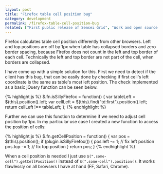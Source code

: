 ```yaml
---
layout: post
title: "Firefox table cell position bug"
category: development
permalink: /firefox-table-cell-position-bug
related: ["First public release of Sensei Grid", "Work and open source #2: Sensei Grid", "The Technology Behind Datazenit: Part 1"]
---
```


Firefox calculates table cell position differently from other browsers. Left and top positions are off by 1px when table has collapsed borders and zero border spacing, because Firefox does not count in the left and top border of each cell. Technically the left and top border are not part of the cell, when borders are collapsed.

<!-- more -->

I have come up with a simple solution for this. First we need to detect if the client has this bug, that can be easily done by checking if first cell's left coordinate is the same as table's most left position. The check implemented as a basic jQuery function can be seen below. 

{% highlight js %}
$.fn.isSillyFirefox = function() {
    var tableLeft = $(this).position().left;
    var cellLeft = $(this).find("td:first").position().left;
    return cellLeft !== tableLeft;
};
{% endhighlight %}

Further we can use this function to determine if we need to adjust cell position by 1px. In my particular use case I created a new function to access the position of cells:

{% highlight js %}
$.fn.getCellPosition = function() {
    var pos = $(this).position();
    if (plugin.isSillyFirefox()) {
        pos.left -= 1; // fix left position
        pos.top -= 1; // fix top position
    }
    return pos;
}
{% endhighlight %}

When a cell position is needed I just use ``$(".some-cell").getCellPosition()`` instead of ``$(".some-cell").position()``. It works flawlessly on all browsers I have at hand (FF, Safari, Chrome). 

